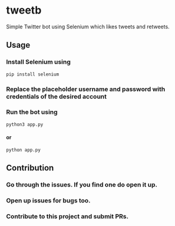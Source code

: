 # tweetb
Simple Twitter bot using Selenium which likes tweets and retweets.


## Usage

### Install Selenium using
```pip install selenium```

### Replace the placeholder username and password with credentials of the desired account

### Run the bot using
```python3 app.py```
#### or
```python app.py```



## Contribution

### Go through the issues. If you find one do open it up.
### Open up issues for bugs too.
### Contribute to this project and submit PRs.